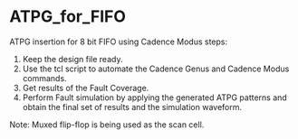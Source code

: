 # ATPG_for_FIFO
ATPG insertion for 8 bit FIFO using Cadence Modus
steps:
1. Keep the design file ready.
2. Use the tcl script to automate the Cadence Genus and Cadence Modus commands.
3. Get results of the Fault Coverage.
4. Perform Fault simulation by applying the generated ATPG patterns and obtain the final set of results and the simulation waveform.

Note:
Muxed flip-flop is being used as the scan cell.
